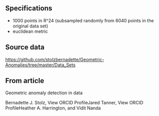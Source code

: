 Specifications
--------------

* 1000 points in R^24 (subsampled randomly from 6040 points in the original data set)
* euclidean metric


Source data
-----------

https://github.com/stolzbernadette/Geometric-Anomalies/tree/master/Data_Sets

From article
------------

Geometric anomaly detection in data

Bernadette J. Stolz,  View ORCID ProfileJared Tanner,  View ORCID ProfileHeather A. Harrington, and Vidit Nanda
